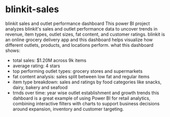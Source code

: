 # blinkit-sales
blinkit sales and outlet performance dashboard
This power BI project analyzes blinkit's sales and outlet performance data to uncover trends in revenue, item types, outlet sizes, fat content, and customer ratings.
blinkit is an online grocery delivery app and this dashboard helps visualize how different outlets, products, and locations perform.
what this dashboard shows:
* total sales: $1.20M across 9k items
* average rating: 4 stars
* top performing outlet types: grocery stores and supermarkets
* fat content analysis: sales split between low fat and regular items
* item type breakdown: sales and ratings by food categories like snacks, dairy, bakery and seafood
* trnds over time: year wise outlet establishment and growth trends
  this dahboard is a great example of using Power BI for retail analytics, combining interactive filters with charts to support business decisions around expansion, inventory and customer targeting.
